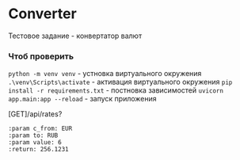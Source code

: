 # Converter
Тестовое задание - конвертатор валют


### Чтоб проверить

`python -m venv venv` - устновка виртуального окружения
`.\venv\Scripts\activate` - активация виртуального окружения
`pip install -r requirements.txt` - постновка зависимостей
`uvicorn app.main:app --reload` - запуск приложения



 [GET]/api/rates?

``` 
:param c_from: EUR
:param to: RUB
:param value: 6
:return: 256.1231
```
